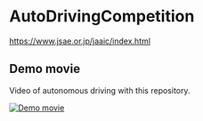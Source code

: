 # AutoDrivingCompetition
https://www.jsae.or.jp/jaaic/index.html

## Demo movie
Video of autonomous driving with this repository.


[![Demo movie](http://img.youtube.com/vi/S5V2hUCWwZ4/0.jpg)](https://youtu.be/S5V2hUCWwZ4 "Demo movie")

